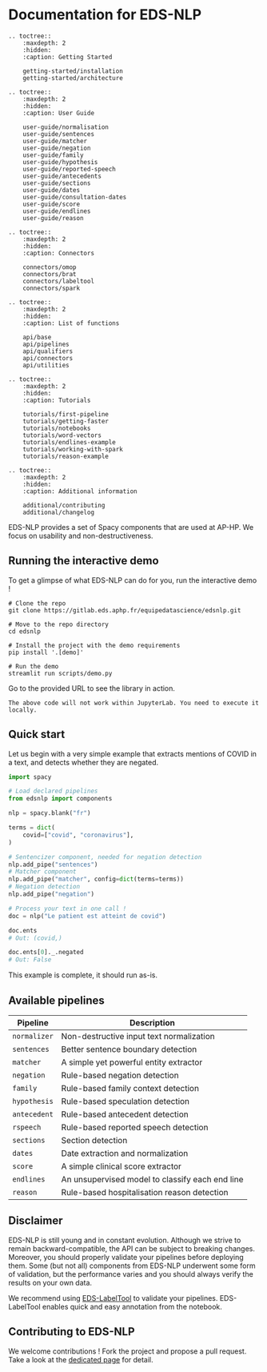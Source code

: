 # Documentation for EDS-NLP

```{eval-rst}
.. toctree::
    :maxdepth: 2
    :hidden:
    :caption: Getting Started

    getting-started/installation
    getting-started/architecture

.. toctree::
    :maxdepth: 2
    :hidden:
    :caption: User Guide

    user-guide/normalisation
    user-guide/sentences
    user-guide/matcher
    user-guide/negation
    user-guide/family
    user-guide/hypothesis
    user-guide/reported-speech
    user-guide/antecedents
    user-guide/sections
    user-guide/dates
    user-guide/consultation-dates
    user-guide/score
    user-guide/endlines
    user-guide/reason

.. toctree::
    :maxdepth: 2
    :hidden:
    :caption: Connectors

    connectors/omop
    connectors/brat
    connectors/labeltool
    connectors/spark

.. toctree::
    :maxdepth: 2
    :hidden:
    :caption: List of functions

    api/base
    api/pipelines
    api/qualifiers
    api/connectors
    api/utilities

.. toctree::
    :maxdepth: 2
    :hidden:
    :caption: Tutorials

    tutorials/first-pipeline
    tutorials/getting-faster
    tutorials/notebooks
    tutorials/word-vectors
    tutorials/endlines-example
    tutorials/working-with-spark
    tutorials/reason-example

.. toctree::
    :maxdepth: 2
    :hidden:
    :caption: Additional information

    additional/contributing
    additional/changelog
```

EDS-NLP provides a set of Spacy components that are used at AP-HP. We focus on usability and non-destructiveness.

## Running the interactive demo

To get a glimpse of what EDS-NLP can do for you, run the interactive demo !

```shell
# Clone the repo
git clone https://gitlab.eds.aphp.fr/equipedatascience/edsnlp.git

# Move to the repo directory
cd edsnlp

# Install the project with the demo requirements
pip install '.[demo]'

# Run the demo
streamlit run scripts/demo.py
```

Go to the provided URL to see the library in action.

```{warning}
The above code will not work within JupyterLab. You need to execute it locally.
```

## Quick start

Let us begin with a very simple example that extracts mentions of COVID in a text, and detects whether they are negated.

```python
import spacy

# Load declared pipelines
from edsnlp import components

nlp = spacy.blank("fr")

terms = dict(
    covid=["covid", "coronavirus"],
)

# Sentencizer component, needed for negation detection
nlp.add_pipe("sentences")
# Matcher component
nlp.add_pipe("matcher", config=dict(terms=terms))
# Negation detection
nlp.add_pipe("negation")

# Process your text in one call !
doc = nlp("Le patient est atteint de covid")

doc.ents
# Out: (covid,)

doc.ents[0]._.negated
# Out: False
```

This example is complete, it should run as-is.

## Available pipelines

| Pipeline     | Description                                     |
| ------------ | ----------------------------------------------- |
| `normalizer` | Non-destructive input text normalization        |
| `sentences`  | Better sentence boundary detection              |
| `matcher`    | A simple yet powerful entity extractor          |
| `negation`   | Rule-based negation detection                   |
| `family`     | Rule-based family context detection             |
| `hypothesis` | Rule-based speculation detection                |
| `antecedent` | Rule-based antecedent detection                 |
| `rspeech`    | Rule-based reported speech detection            |
| `sections`   | Section detection                               |
| `dates`      | Date extraction and normalization               |
| `score`      | A simple clinical score extractor               |
| `endlines`   | An unsupervised model to classify each end line |
| `reason`     | Rule-based hospitalisation reason detection     |

## Disclaimer

EDS-NLP is still young and in constant evolution. Although we strive to remain backward-compatible, the API can be subject to breaking changes. Moreover, you should properly validate your pipelines before deploying them. Some (but not all) components from EDS-NLP underwent some form of validation, but the performance varies and you should always verify the results on your own data.

We recommend using [EDS-LabelTool](https://gitlab.eds.aphp.fr/datasciencetools/labeltool) to validate your pipelines. EDS-LabelTool enables quick and easy annotation from the notebook.

## Contributing to EDS-NLP

We welcome contributions ! Fork the project and propose a pull request. Take a look at the [dedicated page](additional/contributing.md) for detail.
